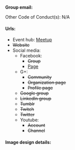 **Group email:** 

Other Code of Conduct(s): N/A 

#### Urls:
  - Event hub: [Meetup](https://www.meetup.com/TulsaAgilePractitioners/)
  - ~~Website~~
  - Social media:
    - Facebook:
      - ~~Group~~
      - [Page](https://www.facebook.com/TulsaAgilePractitioners/)
    - G+:
      - ~~Community~~
      - ~~Organization page~~
      - ~~Profile page~~
    - ~~Google group~~
    - ~~LinkedIn group~~
    - ~~Tumblr~~
    - ~~Twitch~~
    - ~~Twitter~~
    - Youtube:
      - ~~Account~~
      - ~~Channel~~

#### Image design details:
